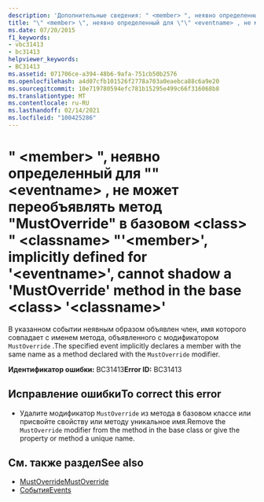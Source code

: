 ```yaml
---
description: 'Дополнительные сведения: " <member> ", неявно определенный для "" <eventname> , не может переобъявлять метод "MustOverride" в базовом <class> " <classname> "'
title: "\" <member> \", неявно определенный для \"\" <eventname> , не может переобъявлять метод \"MustOverride\" в базовом <class> \" <classname> \""
ms.date: 07/20/2015
f1_keywords:
- vbc31413
- bc31413
helpviewer_keywords:
- BC31413
ms.assetid: 071706ce-a394-48b6-9afa-751cb50b2576
ms.openlocfilehash: a4d07cfb101526f2778a703a0eaebca88c6a9e20
ms.sourcegitcommit: 10e719780594efc781b15295e499c66f316068b8
ms.translationtype: MT
ms.contentlocale: ru-RU
ms.lasthandoff: 02/14/2021
ms.locfileid: "100425286"
---
```

# <a name="member-implicitly-defined-for-eventname-cannot-shadow-a-mustoverride-method-in-the-base-class-classname"></a><span data-ttu-id="d1011-103">" \<member> ", неявно определенный для "" \<eventname> , не может переобъявлять метод "MustOverride" в базовом \<class> " \<classname> "</span><span class="sxs-lookup"><span data-stu-id="d1011-103">'\<member>', implicitly defined for '\<eventname>', cannot shadow a 'MustOverride' method in the base \<class> '\<classname>'</span></span>

<span data-ttu-id="d1011-104">В указанном событии неявным образом объявлен член, имя которого совпадает с именем метода, объявленного с модификатором `MustOverride` .</span><span class="sxs-lookup"><span data-stu-id="d1011-104">The specified event implicitly declares a member with the same name as a method declared with the `MustOverride` modifier.</span></span>  
  
 <span data-ttu-id="d1011-105">**Идентификатор ошибки:** BC31413</span><span class="sxs-lookup"><span data-stu-id="d1011-105">**Error ID:** BC31413</span></span>  
  
## <a name="to-correct-this-error"></a><span data-ttu-id="d1011-106">Исправление ошибки</span><span class="sxs-lookup"><span data-stu-id="d1011-106">To correct this error</span></span>  
  
- <span data-ttu-id="d1011-107">Удалите модификатор `MustOverride` из метода в базовом классе или присвойте свойству или методу уникальное имя.</span><span class="sxs-lookup"><span data-stu-id="d1011-107">Remove the `MustOverride` modifier from the method in the base class or give the property or method a unique name.</span></span>  
  
## <a name="see-also"></a><span data-ttu-id="d1011-108">См. также раздел</span><span class="sxs-lookup"><span data-stu-id="d1011-108">See also</span></span>

- [<span data-ttu-id="d1011-109">MustOverride</span><span class="sxs-lookup"><span data-stu-id="d1011-109">MustOverride</span></span>](../language-reference/modifiers/mustoverride.md)
- [<span data-ttu-id="d1011-110">События</span><span class="sxs-lookup"><span data-stu-id="d1011-110">Events</span></span>](../programming-guide/language-features/events/index.md)
